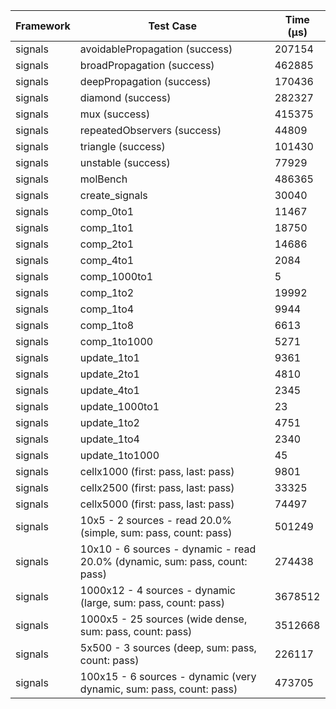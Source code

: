 | Framework | Test Case | Time (μs) |
| --- | --- | --- |
| signals | avoidablePropagation (success) | 207154 |
| signals | broadPropagation (success) | 462885 |
| signals | deepPropagation (success) | 170436 |
| signals | diamond (success) | 282327 |
| signals | mux (success) | 415375 |
| signals | repeatedObservers (success) | 44809 |
| signals | triangle (success) | 101430 |
| signals | unstable (success) | 77929 |
| signals | molBench | 486365 |
| signals | create_signals | 30040 |
| signals | comp_0to1 | 11467 |
| signals | comp_1to1 | 18750 |
| signals | comp_2to1 | 14686 |
| signals | comp_4to1 | 2084 |
| signals | comp_1000to1 | 5 |
| signals | comp_1to2 | 19992 |
| signals | comp_1to4 | 9944 |
| signals | comp_1to8 | 6613 |
| signals | comp_1to1000 | 5271 |
| signals | update_1to1 | 9361 |
| signals | update_2to1 | 4810 |
| signals | update_4to1 | 2345 |
| signals | update_1000to1 | 23 |
| signals | update_1to2 | 4751 |
| signals | update_1to4 | 2340 |
| signals | update_1to1000 | 45 |
| signals | cellx1000 (first: pass, last: pass) | 9801 |
| signals | cellx2500 (first: pass, last: pass) | 33325 |
| signals | cellx5000 (first: pass, last: pass) | 74497 |
| signals | 10x5 - 2 sources - read 20.0% (simple, sum: pass, count: pass) | 501249 |
| signals | 10x10 - 6 sources - dynamic - read 20.0% (dynamic, sum: pass, count: pass) | 274438 |
| signals | 1000x12 - 4 sources - dynamic (large, sum: pass, count: pass) | 3678512 |
| signals | 1000x5 - 25 sources (wide dense, sum: pass, count: pass) | 3512668 |
| signals | 5x500 - 3 sources (deep, sum: pass, count: pass) | 226117 |
| signals | 100x15 - 6 sources - dynamic (very dynamic, sum: pass, count: pass) | 473705 |
